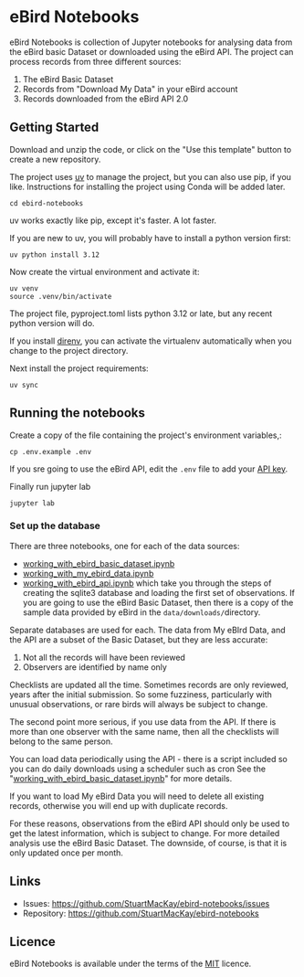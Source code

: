 # eBird Notebooks

eBird Notebooks is collection of Jupyter notebooks for analysing data
from the eBird basic Dataset or downloaded using the eBird API. The
project can process records from three different sources:

1. The eBird Basic Dataset
2. Records from "Download My Data" in your eBird account
3. Records downloaded from the eBird API 2.0

## Getting Started

Download and unzip the code, or click on the "Use this template" button
to create a new repository.

The project uses [uv](https://docs.astral.sh/uv/) to manage the project, but you can also
use pip, if you like. Instructions for installing the project using
Conda will be added later.

```shell
cd ebird-notebooks
```

uv works exactly like pip, except it's faster. A lot faster.

If you are new to uv, you will probably have to install a python
version first:
```shell
uv python install 3.12
```

Now create the virtual environment and activate it:
```shell
uv venv
source .venv/bin/activate
```
The project file, pyproject.toml lists python 3.12 or late, but any recent
python version will do.

If you install [direnv](https://direnv.net/), you can activate the virtualenv
automatically when you change to the project directory.

Next install the project requirements:
```shell
uv sync
```

## Running the notebooks

Create a copy of the file containing the project's environment variables,:
```shell
cp .env.example .env
```

If you sre going to use the eBird API, edit the `.env` file to add your
[API key](https://ebird.org/api/keygen).

Finally run jupyter lab
```shell
jupyter lab
```

### Set up the database

There are three notebooks, one for each of the data sources:
* [working_with_ebird_basic_dataset.ipynb](notebooks/working_with_ebird_basic_dataset.ipynb)
* [working_with_my_ebird_data.ipynb](notebooks/working_with_my_ebird_data.ipynb)
* [working_with_ebird_api.ipynb](notebooks/working_with_ebird_api.ipynb)
which take you through the steps of creating the sqlite3 database and
loading the first set of observations. If you are going to use the eBird
Basic Dataset, then there is a copy of the sample data provided by eBird
in the `data/downloads/`directory.

Separate databases are used for each. The data from My eBIrd Data, and the
API are a subset of the Basic Dataset, but they are less accurate:

1. Not all the records will have been reviewed
2. Observers are identified by name only

Checklists are updated all the time. Sometimes records are only reviewed,
years after the initial submission. So some fuzziness, particularly with
unusual observations, or rare birds will always be subject to change.

The second point more serious, if you use data from the API. If there is
more than one observer with the same name, then all the checklists will
belong to the same person.

You can load data periodically using the API - there is a script included
so you can do daily downloads using a scheduler such as cron See the
"[working_with_ebird_basic_dataset.ipynb](notebooks/working_with_ebird_basic_dataset.ipynb)"
for more details.

If you want to load My eBird Data you will need to delete all existing
records, otherwise you will end up with duplicate records.

For these reasons, observations from the eBird API should only be used
to get the latest information, which is subject to change. For more
detailed analysis use the eBird Basic Dataset. The downside, of course,
is that it is only updated once per month.

## Links

* Issues: https://github.com/StuartMacKay/ebird-notebooks/issues
* Repository: https://github.com/StuartMacKay/ebird-notebooks

## Licence

eBird Notebooks is available under the terms of the [MIT](https://opensource.org/licenses/MIT) licence.
